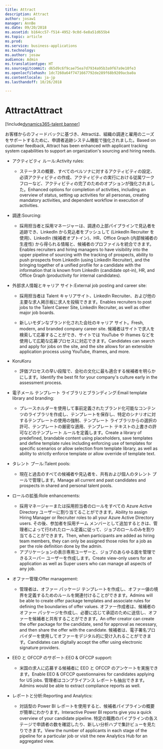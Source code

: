 ```yaml
---
title: Attract
description: Attract
author: josaw1
manager: AnnBe
ms.date: 09/20/2018
ms.assetid: b164cc57-f514-4952-9c0d-6e8a51d655b4
ms.topic: article
ms.prod: 
ms.service: business-applications
ms.technology: 
ms.author: josaw
audience: Admin
ms.translationtype: HT
ms.sourcegitcommit: d65d9c6f9cae75ea7d7934a95b3a9f67a9e10fe3
ms.openlocfilehash: 1dc7260a64f7471667792de289f68b9209acba0a
ms.contentlocale: ja-jp
ms.lasthandoff: 10/26/2018

---
```

#  <a name="attract"></a><span data-ttu-id="be978-103">Attract</span><span class="sxs-lookup"><span data-stu-id="be978-103">Attract</span></span>

[!include[dynamics365-talent banner](../../includes/dynamics365-talent.md)]

<span data-ttu-id="be978-104">お客様からのフィードバックに基づき、Attractは、組織の調達と雇用のニーズをサポートするために、申請者追跡システム機能で強化されました。</span><span class="sxs-lookup"><span data-stu-id="be978-104">Based on customer feedback, Attract has been enhanced with applicant tracking system capabilities to support an organization's sourcing and hiring needs.</span></span> 

-   <span data-ttu-id="be978-105">アクティビティ ルール:</span><span class="sxs-lookup"><span data-stu-id="be978-105">Activity rules:</span></span>

    -   <span data-ttu-id="be978-106">ステータスの概要、すべてのペルソナに対するアクティビティの設定、必須アクティビティの作成、アクティビティの実行における従属ワークフローなど、アクティビティの完了のためのオプションが強化されました。</span><span class="sxs-lookup"><span data-stu-id="be978-106">Enhanced options for completion of activities, including an overview of status, setting up activities for all personas, creating mandatory activities, and dependent workflow in execution of activities.</span></span> 

-   <span data-ttu-id="be978-107">調達:</span><span class="sxs-lookup"><span data-stu-id="be978-107">Sourcing:</span></span>

    -   <span data-ttu-id="be978-108">採用担当者と採用マネージャーは、調達の上部パイプラインで見込者を追跡でき、LinkedIn から見込者をプッシュして (LinkedIn Recruiter を使用)、LinkedIn (候補者オプトイン)、HR、Office Graph (内部候補者の生産性) から得られる情報と、候補者のプロファイルを統合できます。</span><span class="sxs-lookup"><span data-stu-id="be978-108">Enables recruiters and hiring managers to have visibility into the upper pipeline of sourcing with the tracking of prospects, ability to push prospects from LinkedIn (using LinkedIn Recruiter), and the bringing together of a unified profile for a candidate with the information that is known from LinkedIn (candidate opt-in), HR, and Office Graph (productivity for internal candidates).</span></span>
        
-   <span data-ttu-id="be978-109">外部求人情報とキャリア サイト:</span><span class="sxs-lookup"><span data-stu-id="be978-109">External job posting and career site:</span></span>

    -   <span data-ttu-id="be978-110">採用担当者は Talent キャリアサイト、LinkedIn Recruiter、および他の主要な求人掲示板に求人を投稿できます。</span><span class="sxs-lookup"><span data-stu-id="be978-110">Enables recruiters to post jobs to the Talent Career Site, LinkedIn Recruiter, as well as other major job boards.</span></span>  
    
    -   <span data-ttu-id="be978-111">新しいモダンなブランド化された会社のキャリア サイト。</span><span class="sxs-lookup"><span data-stu-id="be978-111">Fresh, modern, and branded company career site.</span></span> <span data-ttu-id="be978-112">候補者はサイトで求人を検索して応募することができ、サイトでは YouTube や iframes などを使用して広範な応募プロセスに対応できます。</span><span class="sxs-lookup"><span data-stu-id="be978-112">Candidates can search and apply for jobs on the site, and the site allows for an extensible application process using YouTube, iframes, and more.</span></span>

-   <span data-ttu-id="be978-113">Koru</span><span class="sxs-lookup"><span data-stu-id="be978-113">Koru</span></span>
    
    -   <span data-ttu-id="be978-114">評価プロセスの早い段階で、会社の文化に最も適合する候補者を明らかにします。</span><span class="sxs-lookup"><span data-stu-id="be978-114">Identify the best fit for your company's culture early in the assessment process.</span></span>

       
-   <span data-ttu-id="be978-115">電子メール テンプレート ライブラリとブランディング:</span><span class="sxs-lookup"><span data-stu-id="be978-115">Email template library and branding:</span></span>

    -   <span data-ttu-id="be978-116">プレースホルダーを使用して事前定義されたブランド化可能なコンテンツのライブラリを作成し、テンプレートを保存し、特定のシナリオに対するテンプレートの使用の強制、テンプレート ライブラリからの選択の許可、テンプレートの厳密な適用、テンプレート テキストの上書きの許可などのテンプレート ルールを定義します。</span><span class="sxs-lookup"><span data-stu-id="be978-116">Create a library of predefined, brandable content using placeholders, save templates and define template rules including enforcing use of templates for specific scenarios or allow selection from template library, as well as ability to strictly enforce template or allow override of template text.</span></span>

-   <span data-ttu-id="be978-117">タレント プール:</span><span class="sxs-lookup"><span data-stu-id="be978-117">Talent pools:</span></span>

    -   <span data-ttu-id="be978-118">現在と過去のすべての候補者や見込者を、共有および個人のタレント プールで管理します。</span><span class="sxs-lookup"><span data-stu-id="be978-118">Manage all current and past candidates and prospects in shared and personal talent pools.</span></span>

-   <span data-ttu-id="be978-119">ロールの拡張:</span><span class="sxs-lookup"><span data-stu-id="be978-119">Role enhancements:</span></span>
    
    -   <span data-ttu-id="be978-120">採用マネージャーまたは採用担当者のロールをすべての Azure Active Directory ユーザーに割り当てることができます。</span><span class="sxs-lookup"><span data-stu-id="be978-120">Ability to assign Hiring Manager or Recruiter roles to all your Azure Active Directory users.</span></span> <span data-ttu-id="be978-121">その後、参加者を採用チーム メンバーとして追加するときは、管理者によって行われたロール定義に従って、ジョブのロールのみを割り当てることができます。</span><span class="sxs-lookup"><span data-stu-id="be978-121">Then, when participants are added as hiring team members, they can only be assigned those roles for a job as per the role definition done by the admin.</span></span> 
    -   <span data-ttu-id="be978-122">アプリケーションの表示専用ユーザーと、ジョブのあらゆる面を管理できるスーパー ユーザーを作成します。</span><span class="sxs-lookup"><span data-stu-id="be978-122">Create view-only users for an application as well as Super users who can manage all aspects of any job.</span></span>

-   <span data-ttu-id="be978-123">オファー管理:</span><span class="sxs-lookup"><span data-stu-id="be978-123">Offer management:</span></span>

    -   <span data-ttu-id="be978-124">管理者は、オファー パッケージ テンプレートを作成し、オファー値の境界を定義するためのルールを関連付けることができます。</span><span class="sxs-lookup"><span data-stu-id="be978-124">Admins will be able to create offer package templates and associate rules for defining the boundaries of offer values.</span></span> <span data-ttu-id="be978-125">オファー作成者は、候補者のオファー パッケージを作成し、必要に応じて承認のために送信し、オファーを候補者と共有することができます。</span><span class="sxs-lookup"><span data-stu-id="be978-125">An offer creator can create the offer package for the candidate, send for approval as necessary, and then share the offer with the candidate.</span></span> <span data-ttu-id="be978-126">候補者は、電子署名プロバイダーを使用してオファーをデジタル的に受け入れることができます。</span><span class="sxs-lookup"><span data-stu-id="be978-126">Candidates can digitally accept the offer using electronic signature providers.</span></span> 
    
-   <span data-ttu-id="be978-127">EEO と OFCCP のサポート:</span><span class="sxs-lookup"><span data-stu-id="be978-127">EEO & OFCCP support:</span></span>

    -   <span data-ttu-id="be978-128">米国の求人に応募する候補者に EEO と OFCCP のアンケートを実施できます。</span><span class="sxs-lookup"><span data-stu-id="be978-128">Enable EEO & OFCCP questionnaires for candidates applying for US jobs.</span></span> <span data-ttu-id="be978-129">管理者はコンプライアンス レポートも抽出できます。</span><span class="sxs-lookup"><span data-stu-id="be978-129">Admins would be able to extract compliance reports as well.</span></span> 
    
- <span data-ttu-id="be978-130">レポートと分析:</span><span class="sxs-lookup"><span data-stu-id="be978-130">Reporting and Analytics:</span></span>

    - <span data-ttu-id="be978-131">対話型の Power BI レポートを使用すると、候補者パイプラインの概要が簡単にわかります。</span><span class="sxs-lookup"><span data-stu-id="be978-131">Interactive Power BI reports give you a quick overview of your candidate pipeline.</span></span> <span data-ttu-id="be978-132">特定の職務のパイプラインの各ステージで申請者の数を確認したり、新しい分析ハブで集計ビューを見たりできます。</span><span class="sxs-lookup"><span data-stu-id="be978-132">View the number of applicants in each stage of the pipeline for a particular job or visit the new Analytics Hub for an aggregated view.</span></span>


